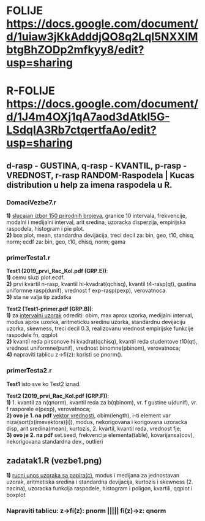 # FOLIJE https://docs.google.com/document/d/1uiaw3jKkAdddjQO8q2LqI5NXXlMbtgBhZODp2mfkyy8/edit?usp=sharing <br />
# R-FOLIJE https://docs.google.com/document/d/1J4m4OXj1qA7aod3dAtkl5G-LSdqIA3Rb7ctqertfaAo/edit?usp=sharing

## d-rasp - GUSTINA, q-rasp - KVANTIL, p-rasp - VREDNOST, r-rasp RANDOM-Raspodela | Kucas distribution u help za imena raspodela u R.

### DomaciVezbe7.r <br />
**1)** <ins>slucajan izbor 150 prirodnih brojeva</ins>, granice 10 intervala, frekvencije, modalni i medijalni interval, arit sredina, uzoracka disperzija, empirijska raspodela, histogram i pie plot. <br />
**2)** box plot, mean, standardna devijacija, treci decil za: bin, geo, t10, chisq, norm; ecdf za: bin, geo, t10, chisq, norm; gama

### primerTesta1.r
**Test1 (2019_prvi_Rac_Kol.pdf (GRP.E))**: <br />
**1)** cemu sluzi plot.ecdf. <br />
**2)** prvi kvartil n-rasp, kvantil hi-kvadrat(qchisq), kvantil t4-rasp(qt), gustina uniformne rasp(dunif), vrednost f exp-rasp(pexp), verovatnoca. <br />
**3)** sta ne valja tip zadatka

**Test2 (Test1-primer.pdf (GRP.B))**: <br />
**1)** za <ins>intervalni uzorak</ins> odrediti: obim, max aprox uzorka, medijalni interval, modus aprox uzorka, aritmeticku sredinu uzorka, standardnu devijaciju uzorka, skewness, treci decil 0.3, realizovanu vrednost empirijske funkcije raspodele fn, qqplot <br />
**2)** kvantil reda pirsonove hi kvadrat(qchisq), kvantil reda studentove t10(qt), vrednost uniformne(punif), vrednost binomne(pbinom), verovatnoca; <br />
**4)** napraviti tablicu z->fi(z): koristi se pnorm().


### primerTesta2.r
**Test1** isto sve ko Test2 iznad.

**Test2 (2019_prvi_Rac_Kol.pdf (GRP.F))**: <br />
**1)** 1. kvantil za n(qnorm), kvantil reda za b(qbinom), vr. f gustine u(dunif), vr. f rasporele e(pexp), verovatnoca; <br />
**2) ovo je 1. na pdf** <ins>vektor vrednosti</ins>, obim(length), i-ti element var niza(sort(x(imevektora)[i]), modus, nekorigovana i korigovana uzoracka disp, arit sredina(mean), kurtozis, 2. kvartil, kvantil reda, vrednost fje; <br />
**3) ovo je 2. na pdf** set.seed, frekvencija elementa(table), kovarijansa(cov), nekorigovana standardna dev., outlieri <br />

## zadatak1.R (vezbe1.png)
**1)** <ins>rucni unos uzoraka sa papira(c)</ins>, modus i medijana za jednostavan uzorak, aritmetiska sredina i standardna devijacija, kurtozis i skewness (2. nacina), uzoracka funkcija raspodele,  histogram i poligon, kvartili, qqplot i boxplot

### Napraviti tablicu: z->fi(z): pnorm ||||| fi(z)->z: qnorm
